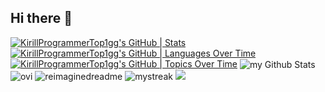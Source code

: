 ## Hi there 👋
[![KirillProgrammerTop1gg's GitHub | Stats](https://stats.quira.sh/KirillProgrammerTop1gg/github?theme=dark)](https://quira.sh?utm_source=widgets&utm_campaign=KirillProgrammerTop1gg)
[![KirillProgrammerTop1gg's GitHub | Languages Over Time](https://stats.quira.sh/KirillProgrammerTop1gg/languages-over-time?theme=dark)](https://quira.sh?utm_source=widgets&utm_campaign=KirillProgrammerTop1gg)
[![KirillProgrammerTop1gg's GitHub | Topics Over Time](https://stats.quira.sh/KirillProgrammerTop1gg/topics-over-time?theme=dark)](https://quira.sh?utm_source=widgets&utm_campaign=KirillProgrammerTop1gg)
<img align="center" src="https://github-readme-stats.vercel.app/api?username=kirillprogrammertop1gg&include_all_commits=true&count_private=true&show_icons=true&line_height=20&title_color=2B5BBD&icon_color=1124BB&text_color=A1A1A1&bg_color=0,000000,130F40" alt="my Github Stats"/>
<img src="https://github-readme-stats.vercel.app/api/top-langs?username=kirillprogrammertop1gg&show_icons=true&locale=en&layout=compact&theme=chartreuse-dark" alt="ovi" />
<img src="https://myreadme.vercel.app/api/embed/kirillprogrammertop1gg?panels=userstatistics,toprepositories,toplanguages,commitgraph" alt="reimaginedreadme" />
<img src="https://github-readme-streak-stats.herokuapp.com/?user=kirillprogrammertop1gg&theme=tokyonight" alt="mystreak"/>
<img src="https://github-profile-trophy.vercel.app/?username=kirillprogrammertop1gg&theme=juicyfresh&no-bg=true" />
